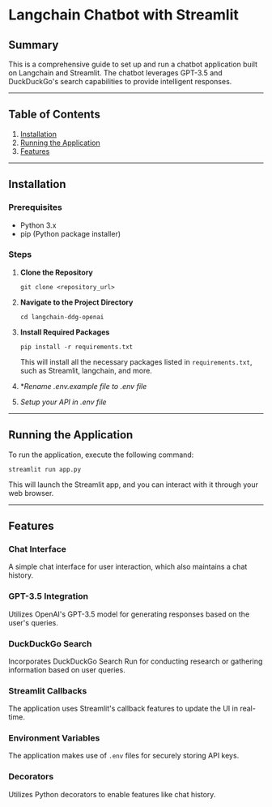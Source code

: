 # Langchain Chatbot with Streamlit

## Summary
This is a comprehensive guide to set up and run a chatbot application built on Langchain and Streamlit. The chatbot leverages GPT-3.5 and DuckDuckGo's search capabilities to provide intelligent responses.

---

## Table of Contents
1. [Installation](#installation)
2. [Running the Application](#running-the-application)
3. [Features](#features)

---

## Installation

### Prerequisites
- Python 3.x
- pip (Python package installer)

### Steps
1. **Clone the Repository**  
   ```
   git clone <repository_url>
   ```

2. **Navigate to the Project Directory**  
   ```
   cd langchain-ddg-openai
   ```

3. **Install Required Packages**  
   ```
   pip install -r requirements.txt
   ```

   This will install all the necessary packages listed in `requirements.txt`, such as Streamlit, langchain, and more.

3. **Rename .env.example file to .env file*

4. *Setup your API in .env file*

---

## Running the Application

To run the application, execute the following command:
```
streamlit run app.py
```
This will launch the Streamlit app, and you can interact with it through your web browser.

---

## Features

### Chat Interface
A simple chat interface for user interaction, which also maintains a chat history.

### GPT-3.5 Integration
Utilizes OpenAI's GPT-3.5 model for generating responses based on the user's queries.

### DuckDuckGo Search
Incorporates DuckDuckGo Search Run for conducting research or gathering information based on user queries.

### Streamlit Callbacks
The application uses Streamlit's callback features to update the UI in real-time.

### Environment Variables
The application makes use of `.env` files for securely storing API keys.

### Decorators
Utilizes Python decorators to enable features like chat history.
